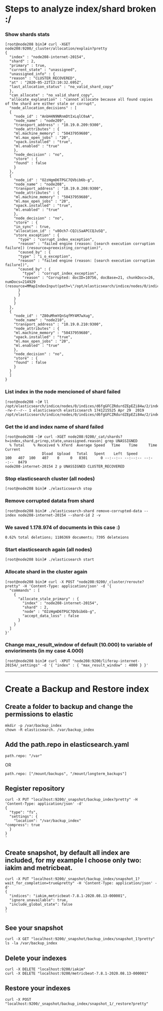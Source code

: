 # Steps to analyze index/shard broken :/

### Show shards stats

    [root@node208 bin]# curl -XGET node208:9200/_cluster/allocation/explain?pretty
    {
      "index" : "node208-internet-20154",
      "shard" : 2,
      "primary" : true,
      "current_state" : "unassigned",
      "unassigned_info" : {
      "reason" : "CLUSTER_RECOVERED",
      "at" : "2020-05-22T13:10:32.695Z",
      "last_allocation_status" : "no_valid_shard_copy"
      },
      "can_allocate" : "no_valid_shard_copy",
      "allocate_explanation" : "cannot allocate because all found copies of the shard are either stale or corrupt",
      "node_allocation_decisions" : [
      {
        "node_id" : "AnbH4N9NRnmDtIxLqlC0aA",
        "node_name" : "node209",
        "transport_address" : "10.19.0.209:9300",
        "node_attributes" : {
        "ml.machine_memory" : "50437959680",
        "ml.max_open_jobs" : "20",
        "xpack.installed" : "true",
        "ml.enabled" : "true"
        },
        "node_decision" : "no",
        "store" : {
        "found" : false
        }
      },
      {
        "node_id" : "O2zHgmD6TPGC7QVbib6b-g",
        "node_name" : "node208",
        "transport_address" : "10.19.0.208:9300",
        "node_attributes" : {
        "ml.machine_memory" : "50437959680",
        "ml.max_open_jobs" : "20",
        "xpack.installed" : "true",
        "ml.enabled" : "true"
        },
        "node_decision" : "no",
        "store" : {
        "in_sync" : true,
        "allocation_id" : "v8Och7-CQJiSaAPCCQJuSQ",
        "store_exception" : {
          "type" : "corrupt_index_exception",
          "reason" : "failed engine (reason: [search execution corruption failure]) (resource=preexisting_corruption)",
          "caused_by" : {
          "type" : "i_o_exception",
          "reason" : "failed engine (reason: [search execution corruption failure])",
          "caused_by" : {
            "type" : "corrupt_index_exception",
            "reason" : "Corrupted: docID=10756, docBase=21, chunkDocs=26, numDocs=214929 (resource=MMapIndexInput(path=\"/opt/elasticsearch/indice/nodes/0/indices/d6fgGFCZRdurdZEpEZi84w/2/index/_1bb.fdt\"))"
          }
          }
        }
        }
      },
      {
        "node_id" : "Z80uMhmYQnSqfMY4M7wXug",
        "node_name" : "node210",
        "transport_address" : "10.19.0.210:9300",
        "node_attributes" : {
        "ml.machine_memory" : "50437959680",
        "xpack.installed" : "true",
        "ml.max_open_jobs" : "20",
        "ml.enabled" : "true"
        },
        "node_decision" : "no",
        "store" : {
        "found" : false
        }
      }
      ]
    }


### List index in the node mencioned of shard failed

    [root@node208 ~]# ll /opt/elasticsearch/indice/nodes/0/indices/d6fgGFCZRdurdZEpEZi84w/2/index/_1bb.fdt
    -rw-r--r-- 1 elasticsearch elasticsearch 1741215525 Apr 29  2019 /opt/elasticsearch/indice/nodes/0/indices/d6fgGFCZRdurdZEpEZi84w/2/index/_1bb.fdt


### Get the id and index name of shard failed

    [root@node208 ~]# curl -XGET node208:9200/_cat/shards?h=index,shard,prirep,state,unassigned.reason| grep UNASSIGNED
      % Total    % Received % Xferd  Average Speed   Time    Time     Time  Current
                     Dload  Upload   Total   Spent    Left  Speed
    100   407  100   407    0     0   8301      0 --:--:-- --:--:-- --:--:--  8479
    node208-internet-20154 2 p UNASSIGNED CLUSTER_RECOVERED

### Stop elasticsearch cluster (all nodes)

    [root@node208 bin]# ./elasticsearch stop

### Remove corrupted datata from shard

    [root@node208 bin]# ./elasticsearch-shard remove-corrupted-data --index node208-internet-20154 --shard-id 2 -v

### We saved 1.178.974 of documents in this case :)
			
    0.62% total deletions; 1186369 documents; 7395 deleteions


### Start elasticsearch again (all nodes)

    [root@node208 bin]# ./elasticsearch start

### Allocate shard in the cluster again

    [root@node208 bin]# curl -X POST "node208:9200/_cluster/reroute?pretty" -H 'Content-Type: application/json' -d '{
      "commands" : [
        {
          "allocate_stale_primary" : {
            "index" : "node208-internet-20154",
            "shard" : 2,
            "node" : "O2zHgmD6TPGC7QVbib6b-g",
            "accept_data_loss" : false
          }
        }
      ]
    }'

### Change max_result_window of default (10.000) to variable of envioriments (in my case 4.000)

    [root@node208 bin]# curl -XPUT "node208:9200/liferay-internet-20154/_settings" -d '{ "index" : { "max_result_window" : 4000 } }'
   
-----------------------------------------------------------------------------------------------------------------------------------------------

# Create a Backup and Restore index

## Create a folder to backup and change the permissions to elastic

    mkdir -p /var/backup_index
    chown -R elasticsearch. /var/backup_index

## Add the path.repo in elasticsearch.yaml

    path.repo: "/var"
  
  OR
  
    path.repo: ["/mount/backups", "/mount/longterm_backups"]
    
## Register repository

    curl -X PUT "localhost:9200/_snapshot/backup_index?pretty" -H 'Content-Type: application/json' -d'
    {
      "type": "fs",
      "settings": {
        "location": "/var/backup_index"
	"compress": true
      }
    }
    '

## Create snapshot, by default all index are included, for my example I choose only two: iakim and metricbeat.

    curl -X PUT "localhost:9200/_snapshot/backup_index/snapshot_1?wait_for_completion=true&pretty" -H 'Content-Type: application/json' -d'
    {
      "indices": "iakim,metricbeat-7.8.1-2020.08.13-000001",
      "ignore_unavailable": true,
      "include_global_state": false
    }
    '
    
## See your snapshot

    curl -X GET "localhost:9200/_snapshot/backup_index/snapshot_1?pretty"
    ls -la /var/backup_index
    
## Delete your indexes

    curl -X DELETE "localhost:9200/iakim"
    curl -X DELETE "localhost:9200/metricbeat-7.8.1-2020.08.13-000001"
    
## Restore your indexes

    curl -X POST "localhost:9200/_snapshot/backup_index/snapshot_1/_restore?pretty"
    

